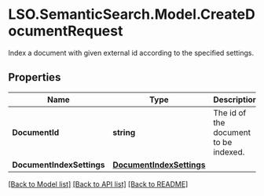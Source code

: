 # LSO.SemanticSearch.Model.CreateDocumentRequest
Index a document with given external id according to the specified settings.

## Properties

Name | Type | Description | Notes
------------ | ------------- | ------------- | -------------
**DocumentId** | **string** | The id of the document to be indexed. | 
**DocumentIndexSettings** | [**DocumentIndexSettings**](DocumentIndexSettings.md) |  | [optional] 

[[Back to Model list]](../README.md#documentation-for-models) [[Back to API list]](../README.md#documentation-for-api-endpoints) [[Back to README]](../README.md)

